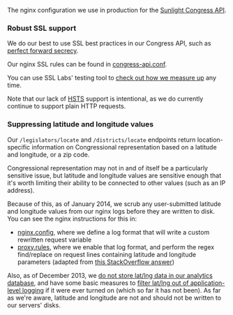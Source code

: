 The nginx configuration we use in production for the [Sunlight Congress API](http://sunlightlabs.github.io/congress/).


### Robust SSL support

We do our best to use SSL best practices in our Congress API, such as [perfect forward secrecy](https://www.eff.org/deeplinks/2013/08/pushing-perfect-forward-secrecy-important-web-privacy-protection).

Our nginx SSL rules can be found in [congress-api.conf](config/nginx/congress-api.conf).

You can use SSL Labs' testing tool to [check out how we measure up](https://www.ssllabs.com/ssltest/analyze.html?d=congress.api.sunlightfoundation.com) any time.

Note that our lack of [HSTS](http://en.wikipedia.org/wiki/HTTP_Strict_Transport_Security) support is intentional, as we do currently continue to support plain HTTP requests.

### Suppressing latitude and longitude values

Our `/legislators/locate` and `/districts/locate` endpoints return location-specific information on Congressional representation based on a latitude and longitude, or a zip code.

Congressional representation may not in and of itself be a particularly sensitive issue, but latitude and longitude values are sensitive enough that it's worth limiting their ability to be connected to other values (such as an IP address).

Because of this, as of January 2014, we scrub any user-submitted latitude and longitude values from our nginx logs before they are written to disk. You can see the nginx instructions for this in:

* [nginx.config](), where we define a log format that will write a custom rewritten request variable
* [proxy.rules](), where we enable that log format, and perform the regex find/replace on request lines containing latitude and longitude parameters (adapted from [this StackOverflow answer](http://stackoverflow.com/a/19430297/16075))

Also, as of December 2013, we [do not store lat/lng data in our analytics database](https://github.com/sunlightlabs/congress/commit/872b0ee643da5d2ef28a0a77a9fc2187285c74d7#diff-1), and have some basic measures to [filter lat/lng out of application-level logging](https://github.com/sunlightlabs/congress/commit/00f3303a5fadce37259dbcb2e1c6973aaee88e79#diff-1) if it were ever turned on (which so far it has not been). As far as we're aware, latitude and longitude are not and should not be written to our servers' disks.